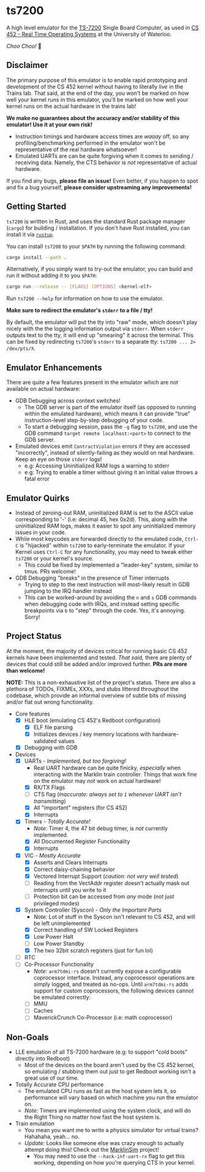 # ts7200

A high level emulator for the [TS-7200](https://www.embeddedarm.com/products/TS-7200) Single Board Computer, as used in [CS 452 - Real Time Operating Systems](https://www.student.cs.uwaterloo.ca/~cs452/W20/) at the University of Waterloo.

_Choo Choo!_ 🚂

## Disclaimer

The primary purpose of this emulator is to enable rapid prototyping and development of the CS 452 kernel without having to literally _live_ in the Trains lab. That said, at the end of the day, you won't be marked on how well your kernel runs in this emulator, you'll be marked on how well your kernel runs on the actual hardware in the trains lab!

**We make no guarantees about the accuracy and/or stability of this emulator! Use it at your own risk!**

- Instruction timings and hardware access times are _waaay_ off, so any profiling/benchmarking performed in the emulator won't be representative of the real hardware whatsoever!
- Emulated UARTs are can be quite forgiving when it comes to sending / receiving data. Namely, the CTS behavior is _not_ representative of actual hardware.

If you find any bugs, **please file an issue!**
Even better, if you happen to spot and fix a bug yourself, **please consider upstreaming any improvements!**

## Getting Started

`ts7200` is written in Rust, and uses the standard Rust package manager (`cargo`) for building / installation. If you don't have Rust installed, you can install it via [`rustup`](https://rustup.rs/).

You can install `ts7200` to your `$PATH` by running the following command:

```bash
cargo install --path .
```

Alternatively, if you simply want to try-out the emulator, you can build and run it without adding it to you `$PATH`:

```bash
cargo run --release -- [FLAGS] [OPTIONS] <kernel-elf>
```

Run `ts7200 --help` for information on how to use the emulator.

**Make sure to redirect the emulator's `stderr` to a file / tty!**

By default, the emulator will put the tty into "raw" mode, which doesn't play nicely with the the logging information output via `stderr`. When `stderr` outputs text to the tty, it will end up "smearing" it across the terminal. This can be fixed by redirecting `ts7200`'s `stderr` to a separate tty: `ts7200 ... 2> /dev/pts/X`.

## Emulator Enhancements

There are quite a few features present in the emulator which are _not_ available on actual hardware:

- GDB Debugging across context switches!
    - The GDB server is part of the emulator itself (as opposed to running within the emulated hardware), which means it can provide "true" instruction-level step-by-step debugging of your code.
    - To start a debugging session, pass the `-g` flag to `ts7200`, and use the GDB command `target remote localhost:<port>` to connect to the GDB server.
- Emulated devices emit `ContractViolation` errors if they are accessed "incorrectly", instead of silently-failing as they would on real hardware. Keep an eye on those `stderr` logs!
    - e.g: Accessing Uninitialized RAM logs a warning to stderr
    - e.g: Trying to enable a timer without giving it an initial value throws a fatal error

## Emulator Quirks

- Instead of zeroing-out RAM, uninitialized RAM is set to the ASCII value corresponding to '-' (i.e: decimal 45, hex 0x2d). This, along with the uninitialized RAM logs, makes it easier to spot any uninitialized memory issues in your code.
- While most keycodes are forwarded directly to the emulated code, `Ctrl-C` is "hijacked" within `ts7200` to early-terminate the emulator. If your Kernel uses `Ctrl-C` for any functionality, you may need to tweak either `ts7200` or your kernel's source.
    - This could be fixed by implemented a "leader-key" system, similar to tmux. PRs welcome!
- GDB Debugging "breaks" in the presence of Timer interrupts
    - Trying to step to the next instruction will most-likely result in GDB jumping to the IRQ handler instead
    - This can be worked-around by avoiding the `n` and `s` GDB commands when debugging code with IRQs, and instead setting specific breakpoints via `b` to "step" through the code. Yes, it's annoying. Sorry!

## Project Status

At the moment, the majority of devices critical for running basic CS 452 kernels have been implemented and tested. _That said,_ there are plenty of devices that could still be added and/or improved further. **PRs are more than welcome!**

**NOTE:** This is a non-exhaustive list of the project's status. There are also a plethora of TODOs, FIXMEs, XXXs, and stubs littered throughout the codebase, which provide an informal overview of subtle bits of missing and/or flat out wrong functionality.

- Core features
    - [x] HLE boot (emulating CS 452's Redboot configuration)
        - [x] ELF file parsing
        - [x] Initializes devices / key memory locations with hardware-validated values
    - [x] Debugging with GDB
- Devices
    - [x] UARTs - _Implemented, but too forgiving!_
        - Real UART hardware can be quite finicky, _especially_ when interacting with the Marklin train controller. Things that work fine on the emulator may _not_ work on actual hardware!
        - [x] RX/TX Flags
        - [ ] CTS flag (_inaccurate: always set to `1` whenever UART isn't transmitting_)
        - [x] All "important" registers (for CS 452)
        - [x] Interrupts
    - [x] Timers - _Totally Accurate!_
        - _Note:_ Timer 4, the 47 bit debug timer, is _not_ currently implemented.
        - [x] All Documented Register Functionality
        - [x] Interrupts
    - [x] VIC - _Mostly Accurate_
        - [x] Asserts and Clears Interrupts
        - [x] Correct daisy-chaining behavior
        - [x] Vectored Interrupt Support (_caution: not very well tested_)
        - [ ] Reading from the VectAddr register doesn't actually mask out interrupts until you write to it
        - [ ] Protection bit can be accessed from _any_ mode (not just privileged modes)
    - [x] System Controller (Syscon) - _Only the Important Parts_
        - _Note:_ Lot of stuff in the Syscon isn't relevant to CS 452, and will be left unimplemented
        - [x] Correct handling of SW Locked Registers
        - [x] Low Power Halt
        - [ ] Low Power Standby
        - [x] The two 32bit scratch registers (just for fun lol)
    - [ ] RTC
    - [ ] Co-Processor Functionality
        - _Note:_ `arm7tdmi-rs` doesn't currently expose a configurable coprocessor interface. Instead, any coprocessor operations are simply logged, and treated as no-ops. Until `arm7tdmi-rs` adds support for custom coprocessors, the following devices cannot be emulated correctly:
        - [ ] MMU
        - [ ] Caches
        - [ ] MaverickCrunch Co-Processor (i.e: math coprocessor)

## Non-Goals

- LLE emulation of all TS-7200 hardware (e.g: to support "cold boots" directly into Redboot)
    - Most of the devices on the board aren't used by the CS 452 kernel, so emulating / stubbing them out just to get Redboot working isn't a great use of our time.
- Totally Accurate CPU performance
    - The emulated CPU runs as fast as the host system lets it, so performance will vary based on which machine you run the emulator on.
    - _Note:_ Timers are implemented using the system clock, and will do the Right Thing no matter how fast the host system is.
- Train emulation
    - You mean you want me to write a physics simulator for virtual trains? Hahahaha, yeah... no.
    - _Update:_ Looks like someone else was crazy enough to actually attempt doing this! Check out the [MarklinSim](https://github.com/Martin1994/MarklinSim) project!
        - You may need to use the `--hack-inf-uart-rx` flag to get this working, depending on how you're querying CTS in your kernel.
